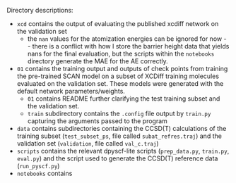 Directory descriptions:

- `xcd` contains the output of evaluating the published xcdiff network on the validation set
    - the `nan` values for the atomization energies can be ignored for now -- there is a conflict with how I store the barrier height data that yields nans for the final evaluation, but the scripts within the `notebooks` directory generate the MAE for the AE correctly.
- `01` contains the training output and outputs of check points from training the pre-trained SCAN model on a subset of XCDiff training molecules evaluated on the validation set. These models were generated with the default network parameters/weights.
    - `01` contains README further clarifying the test training subset and the validation set.
    - `train` subdirectory contains the `.config` file output by `train.py` capturing the arguments passed to the program
- `data` contains subdirectories containing the CCSD(T) calculations of the training subset (`test_subset_ps`, file called `subat_refres.traj`) and the validation set (`validation`, file called `val_c.traj`)
- `scripts` contains the relevant dpyscf-lite scripts (`prep_data.py`, `train.py`, `eval.py`) and the script used to generate the CCSD(T) reference data (`run_pyscf.py`)
- `notebooks` contains

